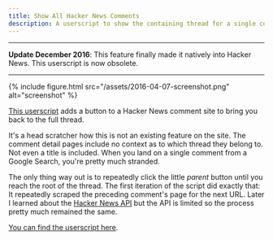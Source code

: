 ```yaml
---
title: Show All Hacker News Comments
description: A userscript to show the containing thread for a single comment page on Hacker News.
---
```


---

**Update December 2016**: This feature finally made it natively into Hacker News. This userscript is now obsolete.

---

{% include figure.html src="/assets/2016-04-07-screenshot.png" alt="screenshot" %}

[This userscript](https://github.com/arthurhammer/userscripts/tree/master/HackerNews_ShowAllComments) adds a button to a Hacker News comment site to bring you back to the full thread.

It's a head scratcher how this is not an existing feature on the site. The comment detail pages include no context as to which thread they belong to. Not even a title is included. When you land on a single comment from a Google Search, you're pretty much stranded.

The only thing way out is to repeatedly click the little *parent* button until you reach the root of the thread. The first iteration of the script did exactly that: It repeatedly scraped the preceding comment's page for the next URL. Later I learned about the [Hacker News API](https://hacker-news.firebaseio.com) but the API is limited so the process pretty much remained the same.

[You can find the userscript here](https://github.com/arthurhammer/userscripts/tree/master/HackerNews_ShowAllComments).
